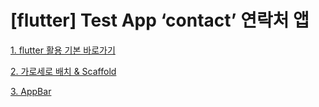 # [flutter] Test App ‘contact’ 연락처 앱

[1. flutter 활용 기본 바로가기](https://ajar-vise-a12.notion.site/Flutter-5615a01542a0448daec9352a4c2cfdec?pvs=4)

[2. 가로세로 배치 & Scaffold](https://ajar-vise-a12.notion.site/Scaffold-fb568845c79944f78e45b8c0c829a13a?pvs=4)

[3. AppBar](https://ajar-vise-a12.notion.site/AppBar-4f43a1a853e846d0815031a376e501b6?pvs=4)
